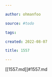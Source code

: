 ```yaml
---

author: ohmanfoo

source: #todo

tags: 

created: 2022-08-07

title: 1557

---
```

[[1557.md]]#1557.md